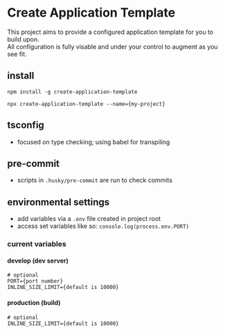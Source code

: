 # Create Application Template
This project aims to provide a configured application template for you to build upon.  
All configuration is fully visable and under your control to augment as you see fit.  

## install
```
npm install -g create-application-template

npx create-application-template --name={my-project}
```

## tsconfig
- focused on type checking; using babel for transpiling

## pre-commit
- scripts in `.husky/pre-commit` are run to check commits

## environmental settings
- add variables via a `.env` file created in project root
- access set variables like so: `console.log(process.env.PORT)`

### current variables

#### develop (dev server)
```
# optional
PORT={port number}
INLINE_SIZE_LIMIT={default is 10000}
```

#### production (build)
```
# optional
INLINE_SIZE_LIMIT={default is 10000}
```
